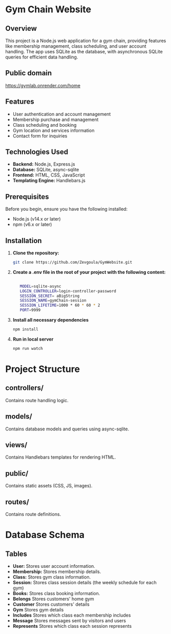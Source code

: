 # Gym Chain Website

## Overview

This project is a Node.js web application for a gym chain, providing features like membership management, class scheduling, and user account handling. The app uses SQLite as the database, with asynchronous SQLite queries for efficient data handling.

## Public domain
https://gymlab.onrender.com/home

## Features

- User authentication and account management
- Membership purchase and management
- Class scheduling and booking
- Gym location and services information
- Contact form for inquiries

## Technologies Used

- **Backend:** Node.js, Express.js
- **Database:** SQLite, async-sqlite
- **Frontend:** HTML, CSS, JavaScript
- **Templating Engine:** Handlebars.js

## Prerequisites

Before you begin, ensure you have the following installed:

- Node.js (v14.x or later)
- npm (v6.x or later)

## Installation

1. **Clone the repository:**

   ```bash
   git clone https://github.com/Zevgoula/GymWebsite.git
   ```
2. **Create a .env file in the root of your project with the following content:**
   ```bash
  
      MODEL=sqlite-async
      LOGIN_CONTROLLER=login-controller-password
      SESSION_SECRET= aBigString
      SESSION_NAME=gymChain-session
      SESSION_LIFETIME=1000 * 60 * 60 * 2
      PORT=9999
   ```

3. **Install all necessary dependencies**
   ```bash
   npm install
   ```
4. **Run in local server**
   ```bash
   npm run watch
   ```
# Project Structure

## controllers/
Contains route handling logic.

## models/
Contains database models and queries using async-sqlite.

## views/
Contains Handlebars templates for rendering HTML.

## public/
Contains static assets (CSS, JS, images).

## routes/
Contains route definitions.

# Database Schema

## Tables

- **User:** Stores user account information.
- **Membership:** Stores membership details.
- **Class:** Stores gym class information.
- **Session:** Stores class session details (the weekly schedule for each gym)
- **Books:** Stores class booking information.
- **Belongs** Stores customers' home gym
- **Customer** Stores customers' details
- **Gym** Stores gym details
- **Includes** Stores which class each membership includes
- **Message** Stores messages sent by visitors and users
- **Represents** Stores which class each session represents





   
